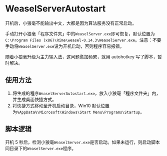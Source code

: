 # WeaselServerAutostart
开机后，小狼毫不能输出中文，大都是因为算法服务没有正常启动。

手动打开小狼毫「程序文件夹」中的`WeaselServer.exe`即可恢复，默认位置为`C:\Program Files (x86)\Rime\weasel-0.14.3\WeaselServer.exe`。注意：不要手动将`WeaselServer.exe`设为开机启动，否则程序容易报错。

随着小狼毫升级为主力输入法，这问题愈加频繁，就用 autohotkey 写了脚本，暂时解决。

## 使用方法
1. 将生成的程序`WeaselServerAutostart.exe`，放入小狼毫「程序文件夹」内，并生成桌面快捷方式。
2. 将快捷方式移动至开机启动目录，Win10 默认位置为`%AppData%\Microsoft\Windows\Start Menu\Programs\Startup`。

## 脚本逻辑
开机 5 秒后，检测小狼毫`WeaselServer.exe`是否启动。如果未运行，则启动脚本同目录下的`WeaselServer.exe`程序。
